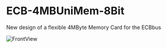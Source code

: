 # ECB-4MBUniMem-8Bit
New design of a flexible 4MByte Memory Card for the ECBbus

![FrontView](https://github.com/hjkit/ECB-4MBUniMem-8Bit/Pictures/4MBUniMem-8Bit-Besteuckungseite.png)
